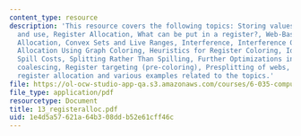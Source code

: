 ```yaml
---
content_type: resource
description: 'This resource covers the following topics: Storing values between def
  and use, Register Allocation, What can be put in a register?, Web-Based Register
  Allocation, Convex Sets and Live Ranges, Interference, Interference Graph, Register
  Allocation Using Graph Coloring, Heuristics for Register Coloring, Ideal and Useful
  Spill Costs, Splitting Rather Than Spilling, Further Optimizations including Register
  coalescing, Register targeting (pre-coloring), Presplitting of webs, Interprocedural
  register allocation and various examples related to the topics.'
file: https://ol-ocw-studio-app-qa.s3.amazonaws.com/courses/6-035-computer-language-engineering-sma-5502-fall-2005/1e4d5a57621a64b308ddb52e61cff46c_13_registeralloc.pdf
file_type: application/pdf
resourcetype: Document
title: 13_registeralloc.pdf
uid: 1e4d5a57-621a-64b3-08dd-b52e61cff46c
---
```


